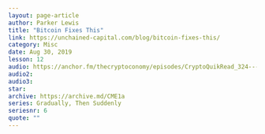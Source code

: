 ```yaml
---
layout: page-article
author: Parker Lewis
title: "Bitcoin Fixes This"
link: https://unchained-capital.com/blog/bitcoin-fixes-this/
category: Misc
date: Aug 30, 2019
lesson: 12
audio: https://anchor.fm/thecryptoconomy/episodes/CryptoQuikRead_324---Bitcoin-Fixes-This-Parker-Lewis-e97cia/a-a1332hb
audio2: 
audio3: 
star: 
archive: https://archive.md/CME1a
series: Gradually, Then Suddenly
seriesnr: 6
quote: ""
---
```

